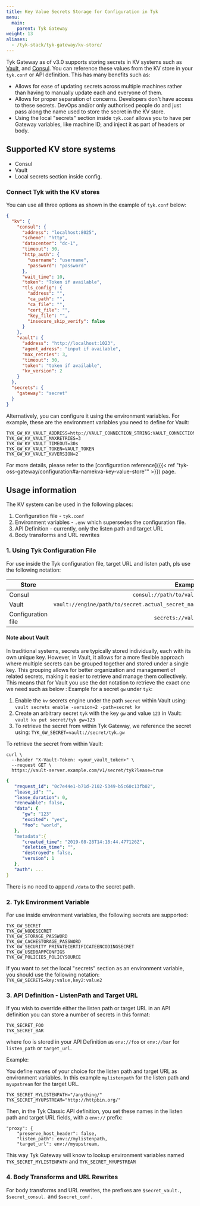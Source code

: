 ```yaml
---
title: Key Value Secrets Storage for Configuration in Tyk
menu:
  main:
    parent: Tyk Gateway
weight: 13
aliases:
  - /tyk-stack/tyk-gateway/kv-store/
---
```


Tyk Gateway as of v3.0 supports storing secrets in KV systems such as [Vault](https://vaultproject.io), and [Consul](https://consul.io). You can reference these values from the KV store in your `tyk.conf` or API definition.
This has many benefits such as:
- Allows for ease of updating secrets across multiple machines rather than
  having to manually update each and everyone of them.
- Allows for proper separation of concerns. Developers don't have access to
  these secrets. DevOps and/or only authorised people do and just pass along the
  name used to store the secret in the KV store.
- Using the local "secrets" section inside `tyk.conf` allows you to have per Gateway variables, like machine ID, and inject it as part of headers or body.

## Supported KV store systems

- Consul
- Vault
- Local secrets section inside config.

###  Connect Tyk with the KV stores

You can use all three options as shown in the example of `tyk.conf` below:
```json
{
  "kv": {
    "consul": {
      "address": "localhost:8025",
      "scheme": "http",
      "datacenter": "dc-1",
      "timeout": 30,
      "http_auth": {
        "username": "username",
        "password": "password"
      },
      "wait_time": 10,
      "token": "Token if available",
      "tls_config": {
        "address": "",
        "ca_path": "",
        "ca_file": "",
        "cert_file": "",
        "key_file": "",
        "insecure_skip_verify": false
      }
    },
    "vault": {
      "address": "http://localhost:1023",
      "agent_adress": "input if available",
      "max_retries": 3,
      "timeout": 30,
      "token": "token if available",
      "kv_version": 2
    }
  },
  "secrets": {
    "gateway": "secret"
  }
}
```

Alternatively, you can configure it using the environment variables. For example, these are the environment variables you need to define for Vault:
```env
TYK_GW_KV_VAULT_ADDRESS=http://VAULT_CONNECTION_STRING:VAULT_CONNECTION_PORT
TYK_GW_KV_VAULT_MAXRETRIES=3
TYK_GW_KV_VAULT_TIMEOUT=30s
TYK_GW_KV_VAULT_TOKEN=VAULT_TOKEN
TYK_GW_KV_VAULT_KVVERSION=2
```

For more details, please refer to the [configuration reference]({{< ref "tyk-oss-gateway/configuration#a-namekva-key-value-store"" >}}) page.

## Usage information

The KV system can be used in the following places:

1. Configuration file - `tyk.conf`
2. Environment variables - `.env` which supersedes the configuration file. 
3. API Definition - currently, only the listen path and target URL
4. Body transforms and URL rewrites


### 1. Using Tyk Configuration File
For use inside the Tyk configuration file, target URL and listen path, pls use the following notation:

| Store                           | Example|
| --------------------------------| -----:|
| Consul                          | `consul://path/to/value`                           |
| Vault                           | `vault://engine/path/to/secret.actual_secret_name` |
| Configuration file              | `secrets://value`                                  |

#### Note about Vault
In traditional systems, secrets are typically stored individually, each with its own unique key. However, in Vault, it allows for a more flexible approach where multiple secrets can be grouped together and stored under a single key. This grouping allows for better organization and management of related secrets, making it easier to retrieve and manage them collectively. This means that for Vault you use the dot notation to retrieve the exact one we need such as below :
Example for a secret `gw` under `tyk`:

1. Enable the `kv` secrets engine under the path `secret` within Vault using:  
   `vault secrets enable -version=2 -path=secret kv`  
2. Create an arbitrary secret `tyk` with the key `gw` and value `123` in Vault:  
   `vault kv put secret/tyk gw=123`  
3. To retrieve the secret from within Tyk Gateway, we reference the secret using: 
   `TYK_GW_SECRET=vault://secret/tyk.gw`

To retrieve the secret from within Vault:
```curl
curl \
  --header "X-Vault-Token: <your_vault_token>" \
  --request GET \
  https://vault-server.example.com/v1/secret/tyk?lease=true
```

```yaml
{
   "request_id": "0c7e44e1-b71d-2102-5349-b5c60c13fb02",
   "lease_id": "",
   "lease_duration": 0,
   "renewable": false,
   "data": {
      "gw": "123"
      "excited": "yes",
      "foo": "world",
   },
   "metadata":{
      "created_time": "2019-08-28T14:18:44.477126Z",
      "deletion_time": "",
      "destroyed": false,
      "version": 1
   },
   "auth": ...
}
```
There is no need to append `/data` to the secret path.


### 2. Tyk Environment Variable
For use inside environment variables, the following secrets are supported:

```env
TYK_GW_SECRET
TYK_GW_NODESECRET
TYK_GW_STORAGE_PASSWORD
TYK_GW_CACHESTORAGE_PASSWORD
TYK_GW_SECURITY_PRIVATECERTIFICATEENCODINGSECRET
TYK_GW_USEDBAPPCONFIGS
TYK_GW_POLICIES_POLICYSOURCE
```

If you want to set the local "secrets" section as an environment variable, you should use the following notation:
`TYK_GW_SECRETS=key:value,key2:value2`


### 3. API Definition - ListenPath and Target URL

If you wish to override either the listen path or target URL in an API definition you can store a number of secrets in this format:

```env
TYK_SECRET_FOO
TYK_SECRET_BAR
```
where foo is stored in your API Definition as `env://foo` or `env://bar` for `listen_path` or `target_url`.

Example:

You define names of your choice for the listen path and target URL as environment variables. In this example 
`mylistenpath` for the listen path and `myupstream` for the target URL.

```env
TYK_SECRET_MYLISTENPATH="/anything/"
TYK_SECRET_MYUPSTREAM="http://httpbin.org/"
```

Then, in the Tyk Classic API definition, you set these names in the listen path and target URL fields, with a `env://` prefix:
```
"proxy": {
    "preserve_host_header": false,
    "listen_path": env://mylistenpath,
    "target_url": env://myupstream,
```
This way Tyk Gateway will know to lookup environment variables named `TYK_SECRET_MYLISTENPATH` and `TYK_SECRET_MYUPSTREAM`


### 4. Body Transforms and URL Rewrites

For body transforms and URL rewrites, the prefixes are `$secret_vault.`, `$secret_consul.` and `$secret_conf.`


